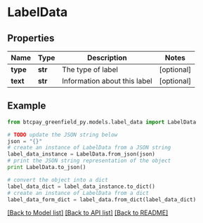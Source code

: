 # LabelData


## Properties
Name | Type | Description | Notes
------------ | ------------- | ------------- | -------------
**type** | **str** | The type of label | [optional] 
**text** | **str** | Information about this label | [optional] 

## Example

```python
from btcpay_greenfield_py.models.label_data import LabelData

# TODO update the JSON string below
json = "{}"
# create an instance of LabelData from a JSON string
label_data_instance = LabelData.from_json(json)
# print the JSON string representation of the object
print LabelData.to_json()

# convert the object into a dict
label_data_dict = label_data_instance.to_dict()
# create an instance of LabelData from a dict
label_data_form_dict = label_data.from_dict(label_data_dict)
```
[[Back to Model list]](../README.md#documentation-for-models) [[Back to API list]](../README.md#documentation-for-api-endpoints) [[Back to README]](../README.md)


